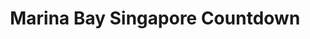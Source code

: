 ---
layout: homepage
title: Marina Bay Singapore Countdown
description: A Bay of Hopes and Dreams
image: /images/
permalink: /
notification: Click <a href="https://www.facebook.com/marinabaysg/">here</a> for traffic updates. 
sections:
    - hero:
        title: 31 December 2019
        subtitle: Join us to ring in the New Year
        background: /images/hero-banner.jpg
        button: What's On
        url: https://www.facebook.com/marinabaysg/
---